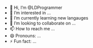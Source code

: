 - 👋 Hi, I’m @LDProgrammer
- 👀 I’m interested in ...
- 🌱 I’m currently learning new langauges
- 💞️ I’m looking to collaborate on ...
- 📫 How to reach me ...
- 😄 Pronouns: ...
- ⚡ Fun fact: ...

<!---
LDProgrammer/LDProgrammer is a ✨ special ✨ repository because its `README.md` (this file) appears on your GitHub profile.
You can click the Preview link to take a look at your changes.
--->
